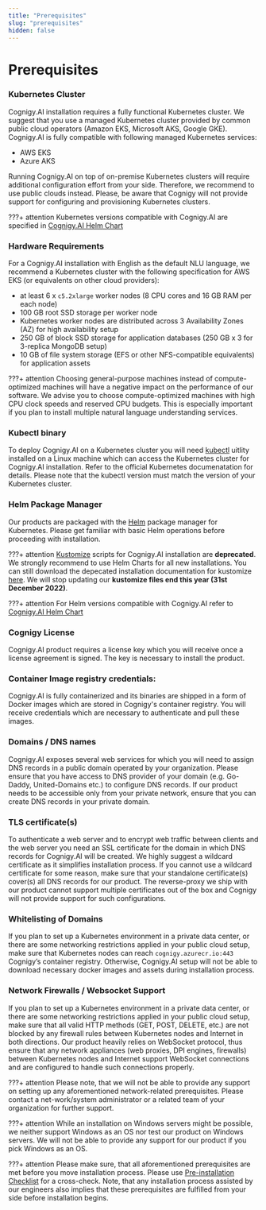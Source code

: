 ```yaml
---
title: "Prerequisites"
slug: "prerequisites"
hidden: false
---
```

# Prerequisites

### Kubernetes Cluster
Cognigy.AI installation requires a fully functional Kubernetes cluster. We suggest that you use a managed Kubernetes cluster provided by common public cloud operators (Amazon EKS, Microsoft AKS, Google GKE). Cognigy.AI is fully compatible with following managed Kubernetes services:

- AWS EKS
- Azure AKS

Running Cognigy.AI on top of on-premise Kubernetes clusters will require additional configuration effort from your side. Therefore, we recommend to use public clouds instead. Please, be aware that Cognigy will not provide support for configuring and provisioning Kubernetes clusters.

???+ attention
    Kubernetes versions compatible with Cognigy.AI are specified in [Cognigy.AI Helm Chart](https://github.com/Cognigy/cognigy-ai-helm-chart)

### Hardware Requirements
For a Cognigy.AI installation with English as the default NLU language, we recommend a Kubernetes cluster with the following specification for AWS EKS (or equivalents on other cloud providers):

- at least 6 x `c5.2xlarge` worker nodes (8 CPU cores and 16 GB RAM per each node)
- 100 GB root SSD storage per worker node
- Kubernetes worker nodes are distributed across 3 Availability Zones (AZ) for high availability setup
- 250 GB of block SSD storage for application databases (250 GB x 3 for 3-replica MongoDB setup)
- 10 GB of file system storage (EFS or other NFS-compatible equivalents) for application assets

???+ attention
    Choosing general-purpose machines instead of compute-optimized machines will have a negative impact on the performance of our software. We advise you to choose compute-optimized machines with high CPU clock speeds and reserved CPU budgets. This is especially important if you plan to install multiple natural language understanding services.


### Kubectl binary 
To deploy Cognigy.AI on a Kubernetes cluster you will need [kubectl](https://kubernetes.io/docs/reference/kubectl/) uitlity installed on a Linux machine which can access the Kubernetes cluster for Cognigy.AI installation. Refer to the official Kubernetes documenatation for details. Please note that the kubectl version must match the version of your Kubernetes cluster.

### Helm Package Manager
Our products are packaged with the [Helm](https://helm.sh/) package manager for Kubernetes. Please get familiar with basic Helm operations before proceeding with installation.

???+ attention
   [Kustomize](https://kustomize.io/) scripts for Cognigy.AI installation are **deprecated**. We strongly recommend to use Helm Charts for all new installations. You can still download the depecated installation documentation for kustomize [here](https://docs.cognigy.com/downloads/cognigy-4-x-rev10.zip). We will stop updating our **kustomize files end this year (31st December 2022)**.

???+ attention
    For Helm versions compatible with Cognigy.AI refer to [Cognigy.AI Helm Chart](h**ttps://github.com/Cognigy/cognigy-ai-helm-chart)


### Cognigy License
Cognigy.AI product requires a license key which you will receive once a license agreement is signed. The key is necessary to install the product.

### Container Image registry credentials:
Cognigy.AI is fully containerized and its binaries are shipped in a form of Docker images which are stored in Cognigy's container registry. You will receive credentials which are necessary to authenticate and pull these images.

### Domains / DNS names
Cognigy.AI exposes several web services for which you will need to assign DNS records in a public domain operated by your organization. Please ensure that you have access to DNS provider of your domain (e.g. Go- Daddy, United-Domains etc.) to configure DNS records. If our product needs to be accessible only from your private network, ensure that you can create DNS records in your private domain.

### TLS certificate(s)
To authenticate a web server and to encrypt web traffic between clients and the web server you need an SSL certificate for the domain in which DNS records for Cognigy.AI will be created. We highly suggest a wildcard certificate as it simplifies installation process. If you cannot use a wildcard certificate for some reason, make sure that your standalone certificate(s) cover(s) all DNS records for our product. The reverse-proxy we ship with our product cannot support multiple certificates out of the box and Cognigy will not provide support for such configurations.

### Whitelisting of Domains
If you plan to set up a Kubernetes environment in a private data center, or there are some networking restrictions applied in your public cloud setup, make sure that Kubernetes nodes can reach `cognigy.azurecr.io:443` Cognigy’s container registry. Otherwise, Cognigy.AI setup will not be able to download necessary docker images and assets during installation process.

### Network Firewalls / Websocket Support
If you plan to set up a Kubernetes environment in a private data center, or there are some networking restrictions applied in your public cloud setup, make sure that all valid HTTP methods (GET, POST, DELETE, etc.) are not blocked by any firewall rules between Kubernetes nodes and Internet in both directions. Our product heavily relies on WebSocket protocol, thus ensure that any network appliances (web proxies, DPI engines, firewalls) between Kubernetes nodes and Internet support WebSocket connections and are configured to handle such connections properly.

???+ attention 
    Please note, that we will not be able to provide any support on setting up any aforementioned network-related prerequisites. Please contact a net-work/system administrator or a related team of your organization for further support.

???+ attention
    While an installation on Windows servers might be possible, we neither support Windows as an OS nor test our product on Windows servers. We will not be able to provide any support for our product if you pick Windows as an OS.

???+ attention
    Please make sure, that all aforementioned prerequisites are met before you move installation process. Please use [Pre-installation Checklist](pre-installation-checklist.md) for a cross-check. Note, that any installation process assisted by our engineers also implies that these prerequisites are fulfilled from your side before installation begins.
